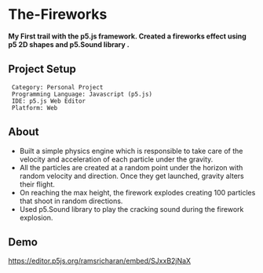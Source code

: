 # The-Fireworks
**My First trail with the p5.js framework. Created a fireworks effect using p5 2D shapes and p5.Sound library .**


## Project Setup
```
 Category: Personal Project
 Programming Language: Javascript (p5.js)
 IDE: p5.js Web Editor
 Platform: Web
 ```
 
 ## About
 - Built a simple physics engine which is responsible to take care of the velocity and acceleration of each particle under the gravity.
 - All the particles are created at a random point under the horizon with random velocity and direction. Once they get launched, gravity alters their flight.
 - On reaching the max height, the firework explodes creating 100 particles that shoot in random directions.
 - Used p5.Sound library to play the cracking sound during the firework explosion.
 
 ## Demo
 
 https://editor.p5js.org/ramsricharan/embed/SJxxB2jNaX
